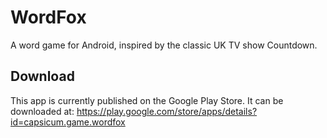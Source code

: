# WordFox 
A word game for Android, inspired by the classic UK TV show Countdown. 

## Download
This app is currently published on the Google Play Store. It can be downloaded at: https://play.google.com/store/apps/details?id=capsicum.game.wordfox
